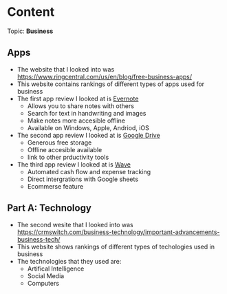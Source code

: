 # Content
Topic: **Business**
## Apps
* The website that I looked into was https://www.ringcentral.com/us/en/blog/free-business-apps/
* This website contains rankings of different types of apps used for business
* The first app review I looked at is <a href="https://evernote.com/">Evernote </a>
  * Allows you to share notes with others
  * Search for text in handwriting and images
  * Make notes more accesible offline
  * Available on Windows, Apple, Andriod, iOS
* The second app review I looked at is <a href="https://workspace.google.com/products/drive/">Google Drive </a>
  * Generous free storage
  * Offline accesible available
  * link to other prductivity tools
* The third app review I looked at is <a href="https://www.waveapps.com/">Wave</a>
  * Automated cash flow and expense tracking
  * Direct intergrations with Google sheets
  * Ecommerse feature
## Part A: Technology
* The second wesite that I looked into was https://crmswitch.com/business-technology/important-advancements-business-tech/
* This website shows rankings of different types of techologies used in business
* The technologies that they used are:
  * Artifical Intelligence
  * Social Media
  * Computers

